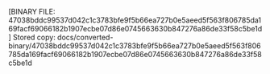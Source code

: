 [BINARY FILE: 47038bddc99537d042c1c3783bfe9f5b66ea727b0e5aeed5f563f806785da169facf69066182b1907ecbe07d86e0745663630b847276a86de33f58c5be1d]
Stored copy: docs/converted-binary/47038bddc99537d042c1c3783bfe9f5b66ea727b0e5aeed5f563f806785da169facf69066182b1907ecbe07d86e0745663630b847276a86de33f58c5be1d
